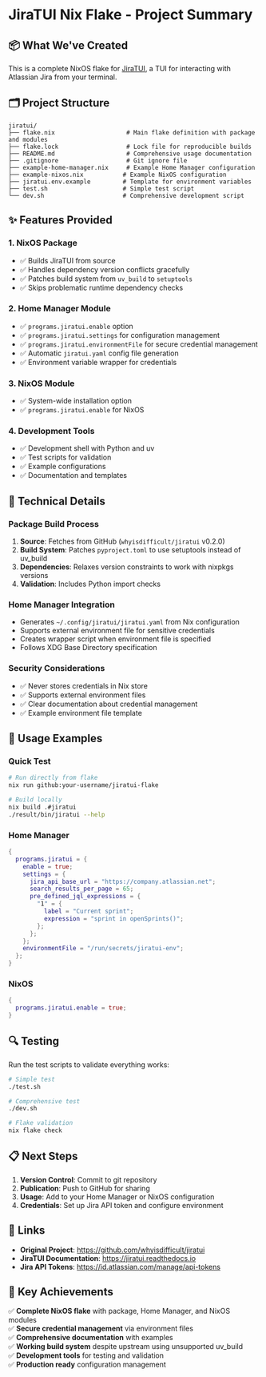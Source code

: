 # JiraTUI Nix Flake - Project Summary

## 📦 What We've Created

This is a complete NixOS flake for [JiraTUI](https://github.com/whyisdifficult/jiratui), a TUI for interacting with Atlassian Jira from your terminal.

## 🗂️ Project Structure

```
jiratui/
├── flake.nix                    # Main flake definition with package and modules
├── flake.lock                   # Lock file for reproducible builds
├── README.md                    # Comprehensive usage documentation
├── .gitignore                   # Git ignore file
├── example-home-manager.nix     # Example Home Manager configuration
├── example-nixos.nix           # Example NixOS configuration
├── jiratui.env.example         # Template for environment variables
├── test.sh                     # Simple test script
└── dev.sh                      # Comprehensive development script
```

## ✨ Features Provided

### 1. **NixOS Package**
- ✅ Builds JiraTUI from source
- ✅ Handles dependency version conflicts gracefully
- ✅ Patches build system from `uv_build` to `setuptools`
- ✅ Skips problematic runtime dependency checks

### 2. **Home Manager Module** 
- ✅ `programs.jiratui.enable` option
- ✅ `programs.jiratui.settings` for configuration management
- ✅ `programs.jiratui.environmentFile` for secure credential management
- ✅ Automatic `jiratui.yaml` config file generation
- ✅ Environment variable wrapper for credentials

### 3. **NixOS Module**
- ✅ System-wide installation option
- ✅ `programs.jiratui.enable` for NixOS

### 4. **Development Tools**
- ✅ Development shell with Python and uv
- ✅ Test scripts for validation
- ✅ Example configurations
- ✅ Documentation and templates

## 🔧 Technical Details

### Package Build Process
1. **Source**: Fetches from GitHub (`whyisdifficult/jiratui` v0.2.0)
2. **Build System**: Patches `pyproject.toml` to use setuptools instead of uv_build
3. **Dependencies**: Relaxes version constraints to work with nixpkgs versions
4. **Validation**: Includes Python import checks

### Home Manager Integration
- Generates `~/.config/jiratui/jiratui.yaml` from Nix configuration
- Supports external environment file for sensitive credentials
- Creates wrapper script when environment file is specified
- Follows XDG Base Directory specification

### Security Considerations
- ✅ Never stores credentials in Nix store
- ✅ Supports external environment files
- ✅ Clear documentation about credential management
- ✅ Example environment file template

## 🚀 Usage Examples

### Quick Test
```bash
# Run directly from flake
nix run github:your-username/jiratui-flake

# Build locally
nix build .#jiratui
./result/bin/jiratui --help
```

### Home Manager
```nix
{
  programs.jiratui = {
    enable = true;
    settings = {
      jira_api_base_url = "https://company.atlassian.net";
      search_results_per_page = 65;
      pre_defined_jql_expressions = {
        "1" = {
          label = "Current sprint";
          expression = "sprint in openSprints()";
        };
      };
    };
    environmentFile = "/run/secrets/jiratui-env";
  };
}
```

### NixOS
```nix
{
  programs.jiratui.enable = true;
}
```

## 🔍 Testing

Run the test scripts to validate everything works:

```bash
# Simple test
./test.sh

# Comprehensive test
./dev.sh

# Flake validation
nix flake check
```

## 📋 Next Steps

1. **Version Control**: Commit to git repository
2. **Publication**: Push to GitHub for sharing
3. **Usage**: Add to your Home Manager or NixOS configuration
4. **Credentials**: Set up Jira API token and configure environment

## 🔗 Links

- **Original Project**: https://github.com/whyisdifficult/jiratui
- **JiraTUI Documentation**: https://jiratui.readthedocs.io
- **Jira API Tokens**: https://id.atlassian.com/manage/api-tokens

## 🎯 Key Achievements

✅ **Complete NixOS flake** with package, Home Manager, and NixOS modules  
✅ **Secure credential management** via environment files  
✅ **Comprehensive documentation** with examples  
✅ **Working build system** despite upstream using unsupported uv_build  
✅ **Development tools** for testing and validation  
✅ **Production ready** configuration management
